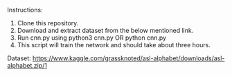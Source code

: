 Instructions:
1. Clone this repository.
2. Download and extract dataset from the below mentioned link.
3. Run cnn.py using python3 cnn.py OR python cnn.py
4. This script will train the network and should take about three hours.

Dataset:
https://www.kaggle.com/grassknoted/asl-alphabet/downloads/asl-alphabet.zip/1